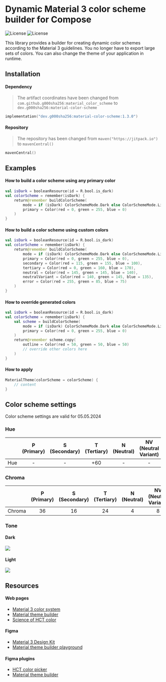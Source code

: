 # Dynamic Material 3 color scheme builder for Compose

![License](https://img.shields.io/static/v1?color=green&label=Platform&message=Android)
![License](https://img.shields.io/static/v1?color=orange&label=Platform&message=JVM)

This library provides a builder for creating dynamic color schemes according to the Material 3 guidelines.
You no longer have to export large sets of colors. You can also change the theme of your application in runtime.

## Installation

#### Dependency

> The artifact coordinates have been changed from `com.github.g000sha256:material_color_scheme`
> to `dev.g000sha256:material-color-scheme`

```kotlin
implementation("dev.g000sha256:material-color-scheme:1.3.0")
```

#### Repository

> The repository has been changed from `maven("https://jitpack.io")` to `mavenCentral()`

```kotlin
mavenCentral()
```

## Examples

#### How to build a color scheme using any primary color

```kotlin
val isDark = booleanResource(id = R.bool.is_dark)
val colorScheme = remember(isDark) {
    return@remember buildColorScheme(
        mode = if (isDark) ColorSchemeMode.Dark else ColorSchemeMode.Light,
        primary = Color(red = 0, green = 255, blue = 0)
    )
}
```

#### How to build a color scheme using custom colors

```kotlin
val isDark = booleanResource(id = R.bool.is_dark)
val colorScheme = remember(isDark) {
    return@remember buildColorScheme(
        mode = if (isDark) ColorSchemeMode.Dark else ColorSchemeMode.Light,
        primary = Color(red = 0, green = 255, blue = 0),
        secondary = Color(red = 115, green = 155, blue = 100),
        tertiary = Color(red = 0, green = 160, blue = 170),
        neutral = Color(red = 145, green = 145, blue = 140),
        neutralVariant = Color(red = 140, green = 145, blue = 135),
        error = Color(red = 255, green = 85, blue = 75)
    )
}
```

#### How to override generated colors

```kotlin
val isDark = booleanResource(id = R.bool.is_dark)
val colorScheme = remember(isDark) {
    val scheme = buildColorScheme(
        mode = if (isDark) ColorSchemeMode.Dark else ColorSchemeMode.Light,
        primary = Color(red = 0, green = 255, blue = 0)
    )
    return@remember scheme.copy(
        outline = Color(red = 50, green = 50, blue = 50)
        // override other colors here
    )
}
```

#### How to apply

```kotlin
MaterialTheme(colorScheme = colorScheme) {
    // content
}
```

## Color scheme settings

Color scheme settings are valid for 05.05.2024

### Hue

|     | P (Primary) | S (Secondary) | T (Tertiary) | N (Neutral) | NV (Neutral Variant) | E (Error) |
|-----|:-----------:|:-------------:|:------------:|:-----------:|:--------------------:|:---------:|
| Hue |      -      |       -       |     +60      |      -      |          -           |     -     |

### Chroma

|        | P (Primary) | S (Secondary) | T (Tertiary) | N (Neutral) | NV (Neutral Variant) | E (Error) |
|--------|:-----------:|:-------------:|:------------:|:-----------:|:--------------------:|:---------:|
| Chroma |     36      |      16       |      24      |      4      |          8           |     -     |

### Tone

#### Dark

<img src="images/dark.png" />

#### Light

<img src="images/light.png" />

## Resources

#### Web pages

- [Material 3 color system](https://m3.material.io/styles/color/system/overview)
- [Material theme builder](https://material-foundation.github.io/material-theme-builder)
- [Science of HCT color](https://material.io/blog/science-of-color-design)

#### Figma

- [Material 3 Design Kit](https://www.figma.com/community/file/1035203688168086460)
- [Material theme builder playground](https://www.figma.com/community/plugin/1034969338659738588/material-theme-builder)

#### Figma plugins

- [HCT color picker](https://www.figma.com/community/plugin/1227923985322908257/hct-color-picker)
- [Material theme builder](https://www.figma.com/community/plugin/1034969338659738588/material-theme-builder)